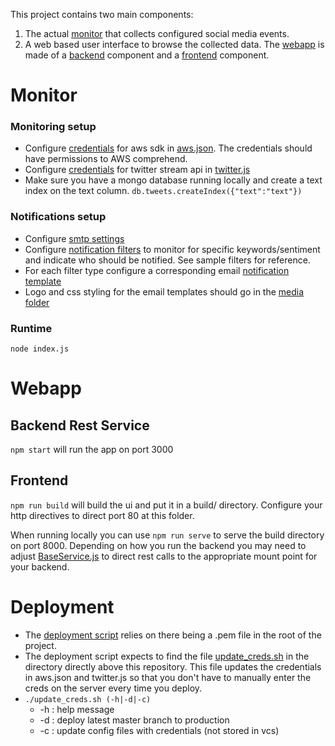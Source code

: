 This project contains two main components:
1. The actual [monitor](monitor) that collects configured social media events.
2. A web based user interface to browse the collected data. The [webapp](webapp) is made of a [backend](webapp/backend/) component and a [frontend](webapp/frontend/) component.


# Monitor

### Monitoring setup
- Configure [credentials](https://console.aws.amazon.com/iam/home) for aws sdk in [aws.json](monitor/configuration/aws.json). The credentials should have permissions to AWS comprehend.
- Configure [credentials](https://developer.twitter.com) for twitter stream api in [twitter.js](monitor/configuration/twitter.js)
- Make sure you have a mongo database running locally and create a text index on the text column. `db.tweets.createIndex({"text":"text"})`

### Notifications setup
- Configure [smtp settings](monitor/configuration/app.js)
- Configure [notification filters](monitor/configuration/notification-filters/) to monitor for specific keywords/sentiment and indicate who should be notified. See sample filters for reference.
- For each filter type configure a corresponding email [notification template](monitor/src/templates/notifications)
- Logo and css styling for the email templates should go in the [media folder](monitor/media/)

### Runtime
`node index.js`



# Webapp

## Backend Rest Service
`npm start` will run the app on port 3000

## Frontend
`npm run build` will build the ui and put it in a build/ directory. Configure your http directives to direct port 80 at this folder.

When running locally you can use `npm run serve` to serve the build directory on port 8000.
Depending on how you run the backend you may need to adjust [BaseService.js](webapp/frontend/src/services/BaseService.js) to direct rest calls to the appropriate mount point for your backend.


# Deployment
- The [deployment script](deploy.sh) relies on there being a .pem file in the root of the project.
- The deployment script expects to find the file [update_creds.sh](update_creds.sh) in the directory directly above this repository. This file updates the credentials in aws.json and twitter.js so that you don't have to manually enter the creds on the server every time you deploy.
- `./update_creds.sh (-h|-d|-c)`
  - -h : help message
  - -d : deploy latest master branch to production
  - -c : update config files with credentials (not stored in vcs)
